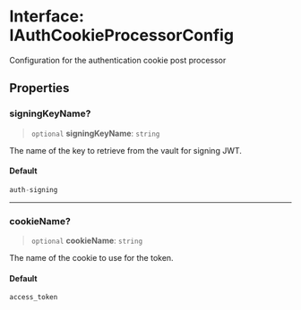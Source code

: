 # Interface: IAuthCookieProcessorConfig

Configuration for the authentication cookie post processor

## Properties

### signingKeyName?

> `optional` **signingKeyName**: `string`

The name of the key to retrieve from the vault for signing JWT.

#### Default

```ts
auth-signing
```

***

### cookieName?

> `optional` **cookieName**: `string`

The name of the cookie to use for the token.

#### Default

```ts
access_token
```
